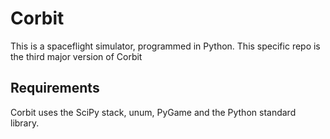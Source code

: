 Corbit
========

This is a spaceflight simulator, programmed in Python. This specific repo is the third major version of Corbit


Requirements
------------

Corbit uses the SciPy stack, unum, PyGame and the Python standard library.

